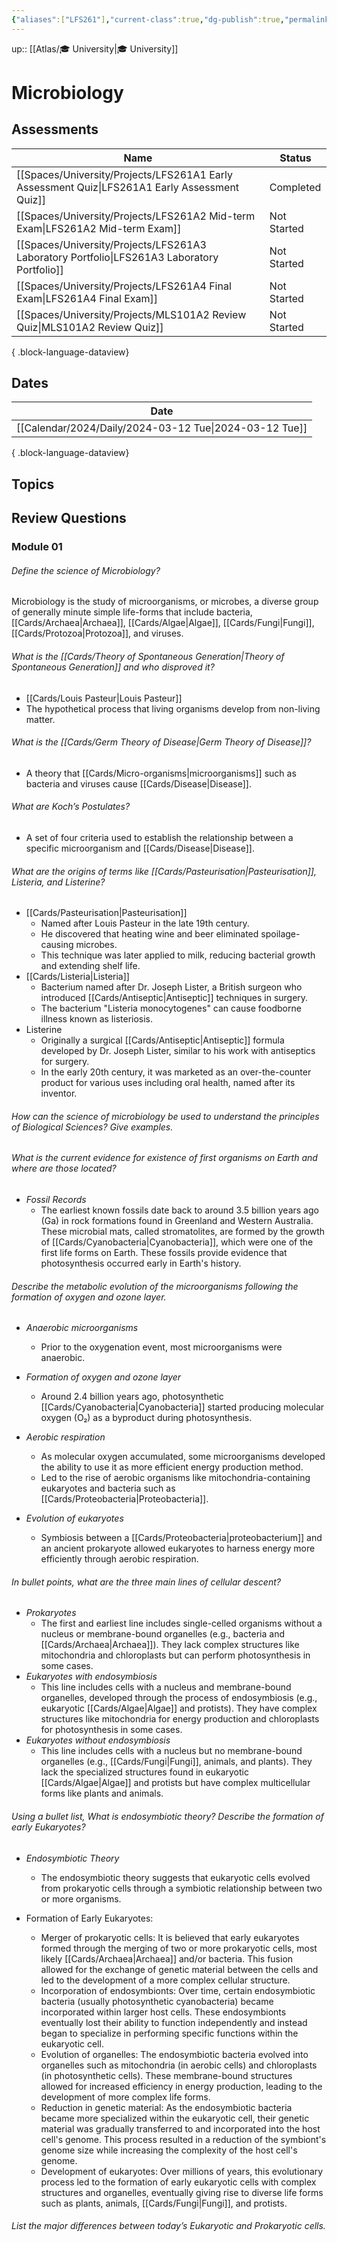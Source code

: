 ```yaml
---
{"aliases":["LFS261"],"current-class":true,"dg-publish":true,"permalink":"/spaces/university/classes/microbiology/","dgPassFrontmatter":true}
---
```



up:: [[Atlas/🎓 University\|🎓 University]]

# Microbiology

## Assessments
| Name                                                                                             | Status      |
| ------------------------------------------------------------------------------------------------ | ----------- |
| [[Spaces/University/Projects/LFS261A1 Early Assessment Quiz\|LFS261A1 Early Assessment Quiz]] | Completed   |
| [[Spaces/University/Projects/LFS261A2 Mid-term Exam\|LFS261A2 Mid-term Exam]]                 | Not Started |
| [[Spaces/University/Projects/LFS261A3 Laboratory Portfolio\|LFS261A3 Laboratory Portfolio]]   | Not Started |
| [[Spaces/University/Projects/LFS261A4 Final Exam\|LFS261A4 Final Exam]]                       | Not Started |
| [[Spaces/University/Projects/MLS101A2 Review Quiz\|MLS101A2 Review Quiz]]                     | Not Started |

{ .block-language-dataview}

## Dates

| Date                                                      |
| --------------------------------------------------------- |
| [[Calendar/2024/Daily/2024-03-12 Tue\|2024-03-12 Tue]] |

{ .block-language-dataview}

## Topics


## Review Questions

### Module 01

###### Define the science of Microbiology?

Microbiology is the study of microorganisms, or microbes, a diverse group of generally minute simple life-forms that include bacteria, [[Cards/Archaea\|Archaea]], [[Cards/Algae\|Algae]], [[Cards/Fungi\|Fungi]], [[Cards/Protozoa\|Protozoa]], and viruses.

###### What is the [[Cards/Theory of Spontaneous Generation\|Theory of Spontaneous Generation]] and who disproved it?

- [[Cards/Louis Pasteur\|Louis Pasteur]]
- The hypothetical process that living organisms develop from non-living matter.

###### What is the [[Cards/Germ Theory of Disease\|Germ Theory of Disease]]?

- A theory that [[Cards/Micro-organisms\|microorganisms]] such as bacteria and viruses cause [[Cards/Disease\|Disease]].

###### What are Koch’s Postulates?

- A set of four criteria used to establish the relationship between a specific microorganism and [[Cards/Disease\|Disease]].

###### What are the origins of terms like [[Cards/Pasteurisation\|Pasteurisation]], Listeria, and Listerine? 

- [[Cards/Pasteurisation\|Pasteurisation]]
	- Named after Louis Pasteur in the late 19th century. 
	- He discovered that heating wine and beer eliminated spoilage-causing microbes. 
	- This technique was later applied to milk, reducing bacterial growth and extending shelf life.
- [[Cards/Listeria\|Listeria]]
	- Bacterium named after Dr. Joseph Lister, a British surgeon who introduced [[Cards/Antiseptic\|Antiseptic]] techniques in surgery. 
	- The bacterium "Listeria monocytogenes" can cause foodborne illness known as listeriosis. 
- Listerine
	- Originally a surgical [[Cards/Antiseptic\|Antiseptic]] formula developed by Dr. Joseph Lister, similar to his work with antiseptics for surgery. 
	- In the early 20th century, it was marketed as an over-the-counter product for various uses including oral health, named after its inventor.

###### How can the science of microbiology be used to understand the principles of Biological Sciences? Give examples. 



###### What is the current evidence for existence of first organisms on Earth and where are those located?

- *Fossil Records*
	- The earliest known fossils date back to around 3.5 billion years ago (Ga) in rock formations found in Greenland and Western Australia. These microbial mats, called stromatolites, are formed by the growth of [[Cards/Cyanobacteria\|Cyanobacteria]], which were one of the first life forms on Earth. These fossils provide evidence that photosynthesis occurred early in Earth's history.


###### Describe the metabolic evolution of the microorganisms following the formation of oxygen and ozone layer.

- *Anaerobic microorganisms* 
	- Prior to the oxygenation event, most microorganisms were anaerobic.

- *Formation of oxygen and ozone layer*
	- Around 2.4 billion years ago, photosynthetic [[Cards/Cyanobacteria\|Cyanobacteria]] started producing molecular oxygen (O₂) as a byproduct during photosynthesis. 

- *Aerobic respiration*
	- As molecular oxygen accumulated, some microorganisms developed the ability to use it as more efficient energy production method. 
	- Led to the rise of aerobic organisms like mitochondria-containing eukaryotes and bacteria such as [[Cards/Proteobacteria\|Proteobacteria]].

- *Evolution of eukaryotes*
	- Symbiosis between a [[Cards/Proteobacteria\|proteobacterium]] and an ancient prokaryote allowed eukaryotes to harness energy more efficiently through aerobic respiration.

###### In bullet points, what are the three main lines of cellular descent?

- *Prokaryotes*
	- The first and earliest line includes single-celled organisms without a nucleus or membrane-bound organelles (e.g., bacteria and [[Cards/Archaea\|Archaea]]). They lack complex structures like mitochondria and chloroplasts but can perform photosynthesis in some cases.
- *Eukaryotes with endosymbiosis*
	- This line includes cells with a nucleus and membrane-bound organelles, developed through the process of endosymbiosis (e.g., eukaryotic [[Cards/Algae\|Algae]] and protists). They have complex structures like mitochondria for energy production and chloroplasts for photosynthesis in some cases.
- *Eukaryotes without endosymbiosis*
	- This line includes cells with a nucleus but no membrane-bound organelles (e.g., [[Cards/Fungi\|Fungi]], animals, and plants). They lack the specialized structures found in eukaryotic [[Cards/Algae\|Algae]] and protists but have complex multicellular forms like plants and animals.


###### Using a bullet list, What is endosymbiotic theory? Describe the formation of early Eukaryotes?

- *Endosymbiotic Theory*
	- The endosymbiotic theory suggests that eukaryotic cells evolved from prokaryotic cells through a symbiotic relationship between two or more organisms. 

- Formation of Early Eukaryotes:
  * Merger of prokaryotic cells: It is believed that early eukaryotes formed through the merging of two or more prokaryotic cells, most likely [[Cards/Archaea\|Archaea]] and/or bacteria. This fusion allowed for the exchange of genetic material between the cells and led to the development of a more complex cellular structure.
  * Incorporation of endosymbionts: Over time, certain endosymbiotic bacteria (usually photosynthetic cyanobacteria) became incorporated within larger host cells. These endosymbionts eventually lost their ability to function independently and instead began to specialize in performing specific functions within the eukaryotic cell.
  * Evolution of organelles: The endosymbiotic bacteria evolved into organelles such as mitochondria (in aerobic cells) and chloroplasts (in photosynthetic cells). These membrane-bound structures allowed for increased efficiency in energy production, leading to the development of more complex life forms.
  * Reduction in genetic material: As the endosymbiotic bacteria became more specialized within the eukaryotic cell, their genetic material was gradually transferred to and incorporated into the host cell's genome. This process resulted in a reduction of the symbiont's genome size while increasing the complexity of the host cell's genome.
  * Development of eukaryotes: Over millions of years, this evolutionary process led to the formation of early eukaryotic cells with complex structures and organelles, eventually giving rise to diverse life forms such as plants, animals, [[Cards/Fungi\|Fungi]], and protists.


###### List the major differences between today’s Eukaryotic and Prokaryotic cells.